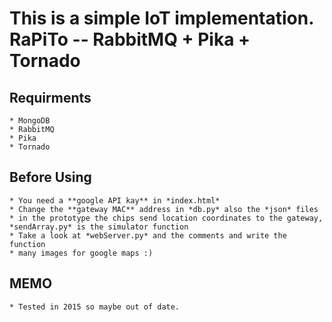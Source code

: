 # This is a simple IoT implementation. RaPiTo -- RabbitMQ + Pika + Tornado
	
## Requirments

	* MongoDB
	* RabbitMQ
	* Pika
	* Tornado

## Before Using
	
	* You need a **google API kay** in *index.html*
	* Change the **gateway MAC** address in *db.py* also the *json* files
	* in the prototype the chips send location coordinates to the gateway, *sendArray.py* is the simulator function
	* Take a look at *webServer.py* and the comments and write the function 
	* many images for google maps :)


## MEMO
	* Tested in 2015 so maybe out of date.

